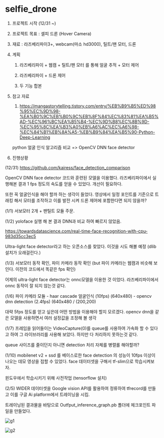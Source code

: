 # selfie_drone

1. 프로젝트 시작 (12/31 ~)

2. 프로젝트 목표 : 셀피 드론 (Hover Camera)

3. 재료 : 라즈베리파이3+, webcam(마소 hd3000), 틸트/팬 모터, 드론

4. 계획
   1. 라즈베리파이 + 웹캠 + 틸트/팬 모터 를 통해 얼굴 추적 + 모터 제어
   
   2. 라즈베리파이 + 드론 제어
   
   3. 두 기능 합본
   
5. 참고 자료
   1. https://mangastorytelling.tistory.com/entry/%EB%B9%B5%ED%98%95%EC%9D%98-%EA%B0%9C%EB%B0%9C%EB%8F%84%EC%83%81%EA%B5%AD-%EC%96%BC%EA%B5%B4-%EC%9D%B8%EC%8B%9D-%EC%95%8C%EA%B3%A0%EB%A6%AC%EC%A6%98-%EC%84%B1%EB%8A%A5-%EB%B9%84%EA%B5%90-Python-Deep-Learning
   
   python 얼굴 인식 알고리즘 비교 => OpenCV DNN face detector
   
6. 진행상황

  (12/31) https://github.com/kairess/face_detection_comparison

  OpenCV DNN face detector 코드와 훈련된 모델을 이용했다. 라즈베리파이에서 실행해본 결과 1 fps 정도의 속도를 얻을 수 있었다. 개선이 필요하다.

  또한 꼭 얼굴인식을 해야 할까 하는 생각이 들었다. 영상에서 일정 포인트를 기준으로 트래킹 해서 모터를 조작하고 이를 발전 시켜 드론 제어에 포함한다면 되지 않을까?

  (1/1) 서보모터 2개 + 팬틸트 모듈 주문.
  
  (1/2) yoloface 실행 해 본 결과 DNN과 비교 하여 빠르지 않았음. 
  
  https://towardsdatascience.com/real-time-face-recognition-with-cpu-983d35cc3ec5
  
  Ultra-light face detector라고 하는 오픈소스를 찾았다. 이것을 시도 해볼 예정 (dlib 설치가 오래걸린다.)
  
  (1/3) 서보모터 동작 확인, 파이 카메라 동작 확인 (but 파이 카메라는 웹캠과 비슷해 보인다. 이전의 코드에서 똑같은 fps 확인)
  
  어제의 ultra-light face detector는 onnc모델을 이용한 것 이었다. 라즈베리파이에서 onnc 동작이 잘 되지 않는것 같다.
  
  (1/6) 파이 카메라 모듈 - haar cascade 얼굴인식 (10fps) (640x480)
                        - opencv dnn detection (2.4fps) (640x480 / (200,200)
                        
  
  대략 5fps 정도를 얻고 싶은데 어떤 방법을 이용해야 할지 모르겠다. opencv dnn을 같은 모델을 사용하면서 여러 설정값을 조정해 볼 생각
  
  (1/7) 프레임을 읽어들이는 VideoCapture(0)를 queue를 사용하여 가속화 할 수 있다고 하여 그 라이브러리를 사용해 보았다. 하지만 다 처리하지 못하는것 같다.
  
  queue 사이즈를 줄이던지 아니면 detection 처리 자체를 병렬롤 해야할까?
  
  (1/10) mobilenet v2 + ssd 를 베이스로한 face detection 의 성능이 10fps 이상이 나오는 데모 영상을 접할 수 있었다. face 데이터셋을 구해서 tf-slim으로 학습시켜보자.
  
  윈도우에서 학습시키기 위해 사전작업 (tensorflow 설치)
  
  (2/5) WIDER 데이터셋을 Google vision API를 활용하여 정류하여 tfrecord를 만들고 이를 구글 Ai platform에서 트레이닝을 시킴.
  
  트레이닝된 결과물을 바탕으로 Outfput_inference_graph.pb 폴더에 체크포인트 파일을 만들었다.
  
  ![g1](https://user-images.githubusercontent.com/38280229/73842234-804f6000-485f-11ea-99f5-b925a2cebf31.JPG)

  ![g2](https://user-images.githubusercontent.com/38280229/73842242-880f0480-485f-11ea-9d44-b74e6abf32aa.JPG)
